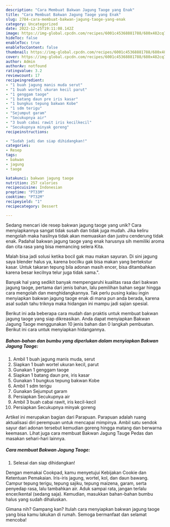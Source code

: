 ```yaml
---
description: "Cara Membuat Bakwan Jagung Taoge yang Enak"
title: "Cara Membuat Bakwan Jagung Taoge yang Enak"
slug: 2784-cara-membuat-bakwan-jagung-taoge-yang-enak
category: Uncategorized
date: 2022-12-25T19:11:08.142Z
image: https://img-global.cpcdn.com/recipes/6001c45368881788/680x482cq70/bakwan-jagung-taoge-foto-resep-utama.jpg
hideToc: false
enableToc: true
enableTocContent: false
thumbnail: https://img-global.cpcdn.com/recipes/6001c45368881788/680x482cq70/bakwan-jagung-taoge-foto-resep-utama.jpg
cover: https://img-global.cpcdn.com/recipes/6001c45368881788/680x482cq70/bakwan-jagung-taoge-foto-resep-utama.jpg
author: Admin
authorAv: notfound
ratingvalue: 3.2
reviewcount: 17
recipeingredient:
- "1 buah jagung manis muda serut"
- "1 buah wortel ukuran kecil parut"
- "1 genggam taoge"
- "1 batang daun pre iris kasar"
- "1 bungkus tepung bakwan Kobe"
- "1 sdm terigu"
- "Sejumput garam"
- "Secukupnya air"
- "3 buah cabai rawit iris kecilkecil"
- "Secukupnya minyak goreng"
recipeinstructions:

- "Sudah jadi dan siap dihidangkan!"
categories:
- Resep
tags:
- bakwan
- jagung
- taoge

katakunci: bakwan jagung taoge 
nutrition: 257 calories
recipecuisine: Indonesian
preptime: "PT33M"
cooktime: "PT32M"
recipeyield: "1"
recipecategory: Dessert

---
```





Sedang mencari ide resep bakwan jagung taoge yang unik? Cara menyiapkannya sangat tidak susah dan tidak juga mudah. Jika keliru mengolah maka hasilnya tidak akan memuaskan dan justru cenderung tidak enak. Padahal bakwan jagung taoge yang enak harusnya sih memiliki aroma dan cita rasa yang bisa memancing selera Kita.





Malah bisa jadi solusi ketika bocil gak mau makan sayuran. Di sini jagung saya blender halus ya, karena bocilku gak bisa makan yang bertekstur kasar. Untuk takaran tepung bila adonan masih encer, bisa ditambahkan karena besar kecilnya telur juga tidak sama.&#34;.

Banyak hal yang sedikit banyak mempengaruhi kualitas rasa dari bakwan jagung taoge, pertama dari jenis bahan, lalu pemilihan bahan segar hingga cara mengolah dan menghidangkannya. Tak perlu pusing kalau ingin menyiapkan bakwan jagung taoge enak di mana pun anda berada, karena asal sudah tahu triknya maka hidangan ini mampu jadi sajian spesial.






Berikut ini ada beberapa cara mudah dan praktis untuk membuat bakwan jagung taoge yang siap dikreasikan. Anda dapat menyiapkan Bakwan Jagung Taoge menggunakan 10 jenis bahan dan 0 langkah pembuatan. Berikut ini cara untuk menyiapkan hidangannya.

<!--inarticleads1-->

##### Bahan-bahan dan bumbu yang diperlukan dalam menyiapkan Bakwan Jagung Taoge:

1. Ambil 1 buah jagung manis muda, serut
1. Siapkan 1 buah wortel ukuran kecil, parut
1. Gunakan 1 genggam taoge
1. Siapkan 1 batang daun pre, iris kasar
1. Gunakan 1 bungkus tepung bakwan Kobe
1. Ambil 1 sdm terigu
1. Gunakan Sejumput garam
1. Persiapkan Secukupnya air
1. Ambil 3 buah cabai rawit, iris kecil-kecil
1. Persiapkan Secukupnya minyak goreng


Artikel ini merupakan bagian dari Parapuan. Parapuan adalah ruang aktualisasi diri perempuan untuk mencapai mimpinya. Ambil satu sendok sayur dari adonan tersebut kemudian goreng hingga matang dan berwarna keemasan. Lihat juga cara membuat Bakwan Jagung Tauge Pedas dan masakan sehari-hari lainnya. 

<!--inarticleads2-->

##### Cara membuat Bakwan Jagung Taoge:


1. Selesai dan siap dihidangkan!

Dengan memakai Cookpad, kamu menyetujui Kebijakan Cookie dan Ketentuan Pemakaian. Iris-iris jagung, wortel, kol, dan daun bawang. Campur tepung terigu, tepung sajiku, tepung maizena, garam, serta penyedap rasa, lalu tambahkan air. Aduk sampai rata, jangan terlalu encer/kental (sedang saja). Kemudian, masukkan bahan-bahan bumbu halus yang sudah dihaluskan. 

Gimana nih? Gampang kan? Itulah cara menyiapkan bakwan jagung taoge yang bisa kamu lakukan di rumah. Semoga bermanfaat dan selamat mencoba!
